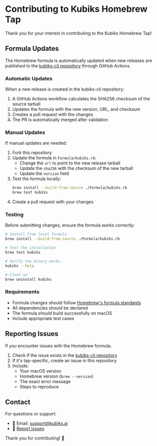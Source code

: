 # Contributing to Kubiks Homebrew Tap

Thank you for your interest in contributing to the Kubiks Homebrew Tap!

## Formula Updates

The Homebrew formula is automatically updated when new releases are published to the [kubiks-cli repository](https://github.com/kubiks-inc/kubiks-cli) through GitHub Actions.

### Automatic Updates

When a new release is created in the kubiks-cli repository:

1. A GitHub Actions workflow calculates the SHA256 checksum of the source tarball
2. Updates the formula with the new version, URL, and checksum
3. Creates a pull request with the changes
4. The PR is automatically merged after validation

### Manual Updates

If manual updates are needed:

1. Fork this repository
2. Update the formula in `Formula/kubiks.rb`:
   - Change the `url` to point to the new release tarball
   - Update the `sha256` with the checksum of the new tarball
   - Update the `version` field
3. Test the formula locally:
   ```bash
   brew install --build-from-source ./Formula/kubiks.rb
   brew test kubiks
   ```
4. Create a pull request with your changes

### Testing

Before submitting changes, ensure the formula works correctly:

```bash
# Install from local formula
brew install --build-from-source ./Formula/kubiks.rb

# Test the installation
brew test kubiks

# Verify the binary works
kubiks --help

# Clean up
brew uninstall kubiks
```

### Requirements

- Formula changes should follow [Homebrew's formula standards](https://docs.brew.sh/Formula-Cookbook)
- All dependencies should be declared
- The formula should build successfully on macOS
- Include appropriate test cases

## Reporting Issues

If you encounter issues with the Homebrew formula:

1. Check if the issue exists in the [kubiks-cli repository](https://github.com/kubiks-inc/kubiks-cli/issues)
2. If it's tap-specific, create an issue in this repository
3. Include:
   - Your macOS version
   - Homebrew version (`brew --version`)
   - The exact error message
   - Steps to reproduce

## Contact

For questions or support:
- 📧 Email: support@kubiks.ai
- 🐛 [Report issues](https://github.com/kubiks-inc/homebrew-tap/issues)

Thank you for contributing! 🎉